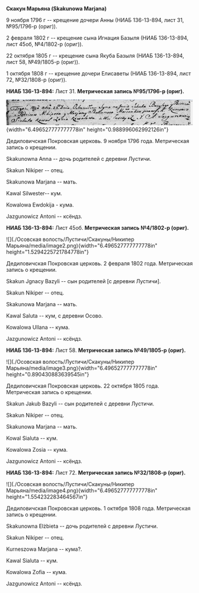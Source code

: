 **Скакун Марьяна (Skakunowa Marjana)**

9 ноября 1796 г -- крещение дочери Анны (НИАБ 136-13-894, лист 31,
№95/1796-р (ориг)).

2 февраля 1802 г -- крещение сына Игнация Базыля (НИАБ 136-13-894, лист
45об, №4/1802-р (ориг)).

22 октября 1805 г -- крещение сына Якуба Базыля (НИАБ 136-13-894, лист
58, №49/1805-р (ориг)).

1 октября 1808 г -- крещение дочери Елисаветы (НИАБ 136-13-894, лист 72,
№32/1808-р (ориг)).

**НИАБ 136-13-894:** Лист 31. **Метрическая запись №95/1796-р (ориг).**

![](./media/9bce4cdf9ae5cd869c04f41c740389156c56a0dc.png){width="6.496527777777778in"
height="0.988996062992126in"}

Дедиловичская Покровская церковь. 9 ноября 1796 года. Метрическая запись
о крещении.

Skakunowna Anna -- дочь родителей с деревни Лустичи.

Skakun Nikiper -- отец.

Skakunowa Marjana -- мать.

Kawal Silwester-- кум.

Kowalowa Ewdokija - кума.

Jazgunowicz Antoni -- ксёндз.

**НИАБ 136-13-894:** Лист 45об. **Метрическая запись №4/1802-р (ориг).**

![](./Осовская волость/Лустичи/Скакуны/Никипер Марьяна/media/image2.png){width="6.496527777777778in"
height="1.5294225721784778in"}

Дедиловичская Покровская церковь. 2 февраля 1802 года. Метрическая
запись о крещении.

Skakun Jgnacy Bazyli -- сын родителей \[с деревни Лустичи\].

Skakun Nikiper -- отец.

Skakunowa Marjana -- мать.

Kawal Saluta -- кум, с деревни Осовo.

Kowalowa Ullana -- кума.

Jazgunowicz Antoni -- ксёндз.

**НИАБ 136-13-894:** Лист 58. **Метрическая запись №49/1805-р (ориг).**

![](./Осовская волость/Лустичи/Скакуны/Никипер Марьяна/media/image3.png){width="6.496527777777778in"
height="0.890430883639545in"}

Дедиловичская Покровская церковь. 22 октября 1805 года. Метрическая
запись о крещении.

Skakun Jakub Bazyli -- сын родителей с деревни Лустичи.

Skakun Nikiper -- отец.

Skakunowa Marjana -- мать.

Kowal Sialuta -- кум.

Kowalowa Zosia -- кума.

Jazgunowicz Antoni -- ксёндз.

**НИАБ 136-13-894:** Лист 72. **Метрическая запись №32/1808-р (ориг).**

![](./Осовская волость/Лустичи/Скакуны/Никипер Марьяна/media/image4.png){width="6.496527777777778in"
height="1.554232283464567in"}

Дедиловичская Покровская церковь. 1 октября 1808 года. Метрическая
запись о крещении.

Skakunowna Elżbieta -- дочь родителей с деревни Лустичи.

Skakun Nikiper -- отец.

Kurneszowa Marjana -- кума?.

Kawal Sialuta -- кум.

Kowalowa Zofia -- кума.

Jazgunowicz Antoni -- ксёндз.
